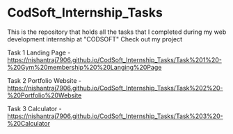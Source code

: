 # CodSoft_Internship_Tasks
This is the repository that holds all the tasks that I completed during my web development internship at "CODSOFT"
Check out my project

Task 1 Landing Page - https://nishantraj7906.github.io/CodSoft_Internship_Tasks/Task%201%20-%20Gym%20membership%20%20Langing%20Page

Task 2 Portfolio Website -https://nishantraj7906.github.io/CodSoft_Internship_Tasks/Task%202%20-%20Portfolio%20Website

Task 3 Calculator - https://nishantraj7906.github.io/CodSoft_Internship_Tasks/Task%203%20-%20Calculator
